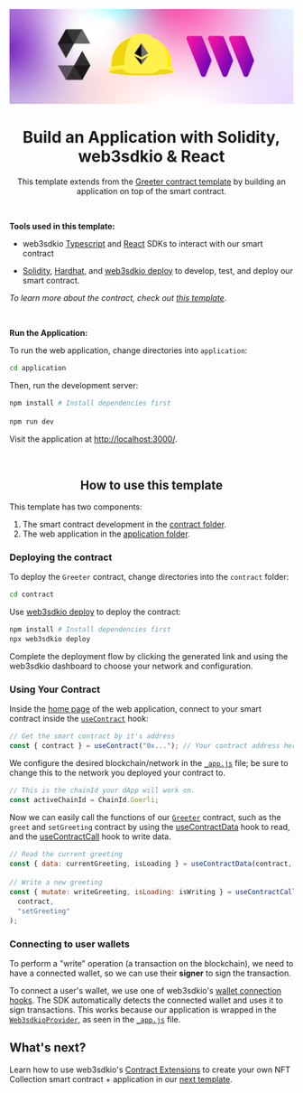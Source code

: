 <!-- Banner Image -->

![web3sdkio solidity hardhat get started hero image](hero.png)

<h1 align='center'>Build an Application with Solidity, web3sdkio & React</h1>

<p align='center'>This template extends from the <a href='https://replit.com/@web3sdkio/Get-Started-with-Solidity-using-Hardhat-and-web3sdkio-deploy'>Greeter contract template</a> by building an application on top of the smart contract.</p>

<br />

<b>Tools used in this template: </b>

- web3sdkio [Typescript](https://portal.web3sdk.io/typescript) and [React](https://portal.web3sdk.io/react) SDKs to interact with our smart contract

- [Solidity](https://docs.soliditylang.org/en/v0.8.14/), [Hardhat](https://hardhat.org/), and [web3sdkio deploy](https://portal.web3sdk.io/web3sdkio-deploy) to develop, test, and deploy our smart contract.

_To learn more about the contract, check out [this template](https://replit.com/@web3sdkio/Get-Started-with-Solidity-using-Hardhat-and-web3sdkio-deploy)_.

<br />

<b>Run the Application:</b>

To run the web application, change directories into `application`:

```bash
cd application
```

Then, run the development server:

```bash
npm install # Install dependencies first

npm run dev
```

Visit the application at [http://localhost:3000/](http://localhost:3000/).

<br />

<h2 align='center'>How to use this template</h2>

This template has two components:

1. The smart contract development in the [contract folder](./contract).
2. The web application in the [application folder](./application).

<h3>Deploying the contract</h3>

To deploy the `Greeter` contract, change directories into the `contract` folder:

```bash
cd contract
```

Use [web3sdkio deploy](https://portal.web3sdk.io/web3sdkio-deploy) to deploy the contract:

```bash
npm install # Install dependencies first
npx web3sdkio deploy
```

Complete the deployment flow by clicking the generated link and using the web3sdkio dashboard to choose your network and configuration.

<h3>Using Your Contract</h3>

Inside the [home page](./application/pages/index.js) of the web application, connect to your smart contract inside the [`useContract`](https://portal.web3sdk.io/react/react.usecontract#usecontract-function) hook:

```jsx
// Get the smart contract by it's address
const { contract } = useContract("0x..."); // Your contract address here (from the web3sdkio dashboard)
```

We configure the desired blockchain/network in the [`_app.js`](./application/pages/_app.js) file; be sure to change this to the network you deployed your contract to.

```jsx
// This is the chainId your dApp will work on.
const activeChainId = ChainId.Goerli;
```

Now we can easily call the functions of our [`Greeter`](./contract/Greeter.sol) contract, such as the `greet` and `setGreeting` contract by using the [useContractData](https://portal.web3sdk.io/react/react.usecontractdata) hook to read, and the [useContractCall](https://portal.web3sdk.io/react/react.usecontractcall) hook to write data.

```jsx
// Read the current greeting
const { data: currentGreeting, isLoading } = useContractData(contract, "greet");

// Write a new greeting
const { mutate: writeGreeting, isLoading: isWriting } = useContractCall(
  contract,
  "setGreeting"
);
```

### Connecting to user wallets

To perform a "write" operation (a transaction on the blockchain), we need to have a connected wallet, so we can use their **signer** to sign the transaction.

To connect a user's wallet, we use one of web3sdkio's [wallet connection hooks](https://portal.web3sdk.io/react/category/wallet-connection). The SDK automatically detects the connected wallet and uses it to sign transactions. This works because our application is wrapped in the [`Web3sdkioProvider`](https://portal.web3sdk.io/react/react.web3sdkioprovider), as seen in the [`_app.js`](./application/pages/_app.js) file.

## What's next?

Learn how to use web3sdkio's [Contract Extensions](https://portal.web3sdk.io/web3sdkio-deploy/contract-extensions) to create your own NFT Collection smart contract + application in our [next template](https://replit.com/@web3sdkio/Create-an-NFT-collection-with-Solidity-web3sdkio#.replit).
